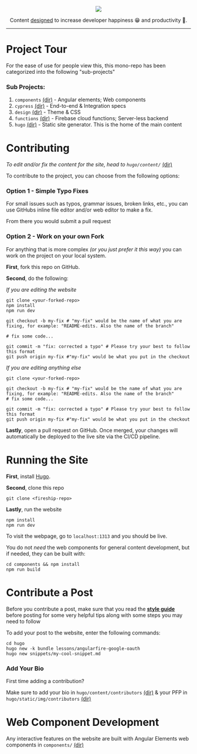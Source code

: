 <div align='center'>
    <a href="https://fireship.io">
        <img src="https://i.imgur.com/BljQEd9.png" />
    </a>
    <p>
        Content <a href="https://fireship.io/mission/">designed</a> to increase developer happiness 😁 and productivity 🚀.
    </p>
</div>

-------

Project Tour
============

For the ease of use for people view this, this mono-repo has been categorized into the following "sub-projects"

### Sub Projects:

1. `components` [(dir)](https://github.com/fireship-io/fireship.io/tree/master/components) - Angular elements; Web components
2. `cypress` [(dir)](https://github.com/fireship-io/fireship.io/tree/master/cypress) - End-to-end & Integration specs
3. `design` [(dir)](https://github.com/fireship-io/fireship.io/tree/master/design) - Theme & CSS
4. `functions` [(dir)](https://github.com/fireship-io/fireship.io/tree/master/functions) - Firebase cloud functions; Server-less backend
5. `hugo` [(dir)](https://github.com/fireship-io/fireship.io/tree/master/hugo) - Static site generator. This is the home of the main content

Contributing
============

*To edit and/or fix the content for the site, head to `hugo/content/`* [(dir)](https://github.com/fireship-io/fireship.io/tree/master/hugo)

To contribute to the project, you can choose from the following options:

### Option 1 - Simple Typo Fixes

For small issues such as typos, grammar issues, broken links, etc., you can use GitHubs inline file editor and/or web editor to make a fix.

From there you would submit a pull request

### Option 2 - Work on your own Fork

For anything that is more complex *(or you just prefer it this way)* you can work on the project on your local system. 

**First**, fork this repo on GitHub.

**Second**, do the following:

*If you are editing the website*</br>
```shell
git clone <your-forked-repo>
npm install
npm run dev

git checkout -b my-fix # "my-fix" would be the name of what you are fixing, for example: "README-edits. Also the name of the branch"

# fix some code...

git commit -m "fix: corrected a typo" # Please try your best to follow this format
git push origin my-fix #"my-fix" would be what you put in the checkout
```

*If you are editing anything else*</br>
```shell
git clone <your-forked-repo>

git checkout -b my-fix # "my-fix" would be the name of what you are fixing, for example: "README-edits. Also the name of the branch"
# fix some code...

git commit -m "fix: corrected a typo" # Please try your best to follow this format
git push origin my-fix #"my-fix" would be what you put in the checkout
```

**Lastly**, open a pull request on GitHub. Once merged, your changes will automatically be deployed to the live site via the CI/CD pipeline. 

Running the Site
================

**First**, install [Hugo](https://gohugo.io/getting-started/installing/).

**Second**, clone this repo

```shell
git clone <fireship-repo>
```

**Lastly**, run the website

```shell
npm install
npm run dev
```

To visit the webpage, go to `localhost:1313` and you should be live. 

You do not *need* the web components for general content development, but if needed, they can be built with:

```shell
cd components && npm install
npm run build
```


Contribute a Post
=================

Before you contribute a post, make sure that you read the **[style guide](https://fireship.io/style-guide/)** before posting for some very helpful tips along with some steps you may need to follow

To add your post to the website, enter the following commands:</br>
```shell
cd hugo
hugo new -k bundle lessons/angularfire-google-oauth
hugo new snippets/my-cool-snippet.md
```

### Add Your Bio

First time adding a contribution?

Make sure to add your bio in `hugo/content/contributors` [(dir)](https://github.com/fireship-io/fireship.io/tree/master/hugo/content/contributors) & your PFP in `hugo/static/img/contributors` [(dir)](https://github.com/fireship-io/fireship.io/tree/master/hugo/static/img/contributors)

Web Component Development
=========================

Any interactive features on the website are built with Angular Elements web components in `components/` [(dir)](https://github.com/fireship-io/fireship.io/tree/master/components) 
